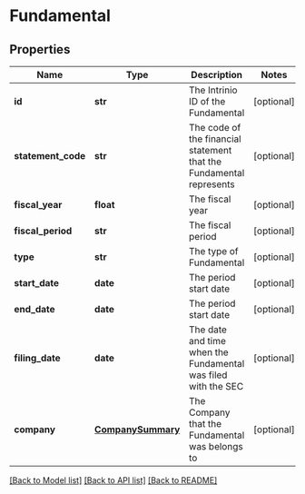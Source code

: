 # Fundamental

## Properties
Name | Type | Description | Notes
------------ | ------------- | ------------- | -------------
**id** | **str** | The Intrinio ID of the Fundamental | [optional] 
**statement_code** | **str** | The code of the financial statement that the Fundamental represents | [optional] 
**fiscal_year** | **float** | The fiscal year | [optional] 
**fiscal_period** | **str** | The fiscal period | [optional] 
**type** | **str** | The type of Fundamental | [optional] 
**start_date** | **date** | The period start date | [optional] 
**end_date** | **date** | The period start date | [optional] 
**filing_date** | **date** | The date and time when the Fundamental was filed with the SEC | [optional] 
**company** | [**CompanySummary**](CompanySummary.md) | The Company that the Fundamental was belongs to | [optional] 

[[Back to Model list]](../README.md#documentation-for-models) [[Back to API list]](../README.md#documentation-for-api-endpoints) [[Back to README]](../README.md)


